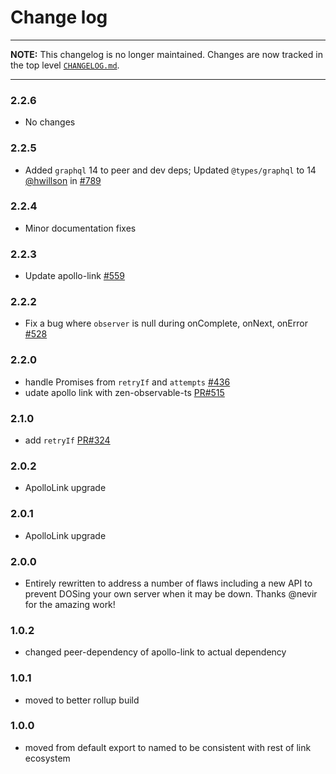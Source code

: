 # Change log

----

**NOTE:** This changelog is no longer maintained. Changes are now tracked in
the top level [`CHANGELOG.md`](https://github.com/apollographql/apollo-link/blob/master/CHANGELOG.md).

----

### 2.2.6

- No changes

### 2.2.5
- Added `graphql` 14 to peer and dev deps; Updated `@types/graphql` to 14  <br/>
  [@hwillson](http://github.com/hwillson) in [#789](https://github.com/apollographql/apollo-link/pull/789)

### 2.2.4
- Minor documentation fixes

### 2.2.3
- Update apollo-link [#559](https://github.com/apollographql/apollo-link/pull/559)

### 2.2.2
- Fix a bug where `observer` is null during onComplete, onNext, onError [#528](https://github.com/apollographql/apollo-link/pull/528)

### 2.2.0
- handle Promises from `retryIf` and `attempts` [#436](https://github.com/apollographql/apollo-link/pull/436)
- udate apollo link with zen-observable-ts [PR#515](https://github.com/apollographql/apollo-link/pull/515)

### 2.1.0
- add `retryIf` [PR#324](https://github.com/apollographql/apollo-link/pull/324)

### 2.0.2
- ApolloLink upgrade

### 2.0.1
- ApolloLink upgrade

### 2.0.0
- Entirely rewritten to address a number of flaws including a new API to prevent DOSing your own server when it may be down. Thanks @nevir for the amazing work!

### 1.0.2
- changed peer-dependency of apollo-link to actual dependency

### 1.0.1
- moved to better rollup build

### 1.0.0
- moved from default export to named to be consistent with rest of link ecosystem
